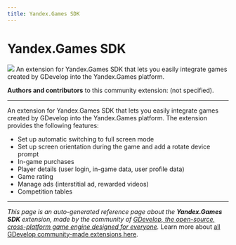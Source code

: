 ```yaml
---
title: Yandex.Games SDK
---
```

# Yandex.Games SDK

![](https://resources.gdevelop-app.com/assets/Icons/gamepad-variant.svg)
An extension for Yandex.Games SDK that lets you easily integrate games created by GDevelop into the Yandex.Games platform.

**Authors and contributors** to this community extension: (not specified).

---

An extension for Yandex.Games SDK that lets you easily integrate games created by GDevelop into the Yandex.Games platform. The extension provides the following features:


* Set up automatic switching to full screen mode
* Set up screen orientation during the game and add a rotate device prompt
* In-game purchases
* Player details (user login, in-game data, user profile data)
* Game rating
* Manage ads (interstitial ad, rewarded videos)
* Competition tables 


---
*This page is an auto-generated reference page about the **Yandex.Games SDK** extension, made by the community of [GDevelop, the open-source, cross-platform game engine designed for everyone](https://gdevelop.io/).* Learn more about [all GDevelop community-made extensions here](/gdevelop5/extensions).